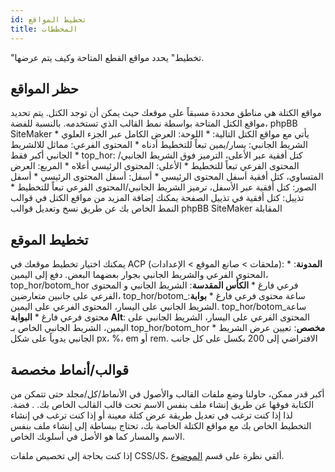 ```yaml
---
id: تخطيط المواقع
title: المخططات
---
```


"تخطيط" يحدد مواقع القطع المتاحة وكيف يتم عرضها.

## حظر المواقع

مواقع الكتلة هي مناطق محددة مسبقاً على موقعك حيث يمكن أن توجد الكتل. يتم تحديد مواقع الكتل المتاحة بواسطة نمط القالب الذي تستخدمه. بالنسبة للفضة، phpBB SiteMaker يأتي مع مواقع الكتل التالية: * اللوحة: العرض الكامل عبر الجزء العلوي * الشريط الجانبي: يسار/يمين تبعاً للتخطيط أدناه * المحتوى الفرعي: مماثل للالشريط الجانبي أكبر فقط * top_hor: كتل أفقية عبر الأعلى، الترميز فوق الشريط الجانبي/المحتوى الفرعي تبعاً للتخطيط * الأعلى: المحتوى الرئيسي أعلاه * المربع: العرض المتساوي، كتل أفقية أسفل المحتوى الرئيسي * أسفل: أسفل المحتوى الرئيسي * أسفل الصور: كتل أفقية عبر الأسفل، ترميز الشريط الجانبي/المحتوى الفرعي تبعاً للتخطيط * تذييل: كتل أفقية في تذييل الصفحة يمكنك إضافة المزيد من مواقع الكتل في قوالب النمط الخاص بك عن طريق نسخ وتعديل قوالب phpBB SiteMaker المقابلة

## تخطيط الموقع

يمكنك اختيار تخطيط موقعك في ACP (ملحقات > صانع الموقع > الإعدادات): * **المدونة**: المحتوى الفرعي والشريط الجانبي بجوار بعضهما البعض. دفع إلى اليمين، top_hor/botom_hor فرعي فارغ * **الكأس المقدسة**: الشريط الجانبي و المحتوى الفرعي على جانبين متعارضين، top_hor/botom_ساعة محتوى فرعي فارغ * **بوابة**: الشريط الجانبي على اليسار، المحتوى الفرعي على اليمين. top_hor/botom_ساعة محتوى فرعي فارغ * **البوابة Alt**: المحتوى الفرعي على اليسار، الشريط الجانبي على اليمين، الشريط الجانبي الخاص بـ top_hor/botom_hor * **مخصص**: تعيين عرض الشريط الجانبي يدوياً على شكل px، %، em أو rem. الافتراضي إلى 200 بكسل على كل جانب

## قوالب/أنماط مخصصة

أكبر قدر ممكن، حاولنا وضع ملفات القالب والأصول في الأنماط/كل/مجلد حتى تتمكن من الكتابة فوقها عن طريق إنشاء ملف بنفس الاسم تحت قالب القالب الخاص بك. . فضة. لذا إذا كنت ترغب في تعديل طريقة عرض كتلة معينة أو إذا كنت ترغب في إنشاء التخطيط الخاص بك مع مواقع الكتلة الخاصة بك، تحتاج ببساطة إلى إنشاء ملف بنفس الاسم والمسار كما هو الأصل في أسلوبك الخاص.

إذا كنت بحاجة إلى تخصيص ملفات CSS/JS، ألقي نظرة على قسم [الموضوع](./developer-theming.md).